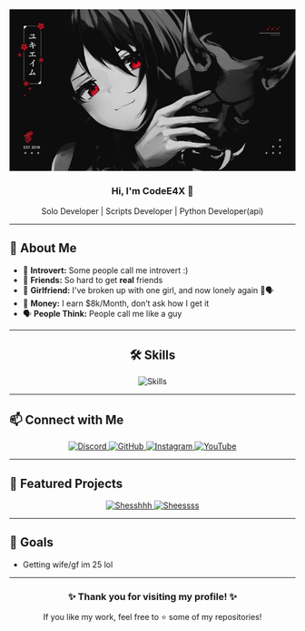 <div align="center">
  <img src="dadb379aeb49e2e236ecf289bfcdcf80.jpg" alt="Banner" />
</div>

<div align="center">

  <h3>Hi, I'm CodeE4X 👋</h3>
  <p>Solo Developer | Scripts Developer | Python Developer(api)</p>
</div>

---

## 🌟 About Me  
- 🎩 **Introvert:** Some people call me introvert :)  
- 🙏 **Friends:** So hard to get **real** friends  
- 🤡 **Girlfriend:** I've broken up with one girl, and now lonely again 🙏🗣️  
- 🤑 **Money:** I earn $8k/Month, don’t ask how I get it  
- 🗣️ **People Think:** People call me like a guy  

---

<div align="center">
  <h2>🛠️ Skills</h2>
  <img src="https://skillicons.dev/icons?i=python,lua,html,css,js,c,cpp,cs" alt="Skills" />
</div>

---

## 📫 Connect with Me  

<div align="center">
  <a href="https://discord.gg/5gE6J4Jftj" target="_blank">
    <img src="https://img.shields.io/badge/Discord-7289DA?style=for-the-badge&logo=discord&logoColor=white" alt="Discord" />
  </a>
  <a href="https://github.com/CodeE4X-dev" target="_blank">
    <img src="https://img.shields.io/badge/GitHub-181717?style=for-the-badge&logo=github&logoColor=white" alt="GitHub" />
  </a>
  <a href="https://instagram.com/screaminout_" target="_blank">
    <img src="https://img.shields.io/badge/Instagram-E4405F?style=for-the-badge&logo=instagram&logoColor=white" alt="Instagram" />
  </a>
  <a href="https://youtube.com/@Sky_25ms" target="_blank">
    <img src="https://img.shields.io/badge/YouTube-FF0000?style=for-the-badge&logo=youtube&logoColor=white" alt="YouTube" />
  </a>
</div>

---

## 📂 Featured Projects  

<div align="center">
  <a href="[shesss]" target="_blank">
    <img src="https://via.placeholder.com/400x200?text=Project+1" alt="Shesshhh" />
  </a>
  <a href="[Project 2 Link]" target="_blank">
    <img src="https://via.placeholder.com/400x200?text=Project+2" alt="Sheessss" />
  </a>
</div>

---

## 🎯 Goals  

- Getting wife/gf im 25 lol 

---

<div align="center">
  <h3>✨ Thank you for visiting my profile! ✨</h3>
  <p>If you like my work, feel free to ⭐ some of my repositories!</p>
</div>
